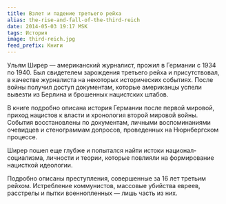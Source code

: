 ```yaml
---
title: Взлет и падение третьего рейха
alias: the-rise-and-fall-of-the-third-reich
date: 2014-05-03 19:17 MSK
tags: История
image: third-reich.jpg
feed_prefix: Книги
---
```



Ульям Ширер — американский журналист, прожил в Германии с 1934 по 1940. Был свидетелем зарождения третьего рейха и присутствовал,
в качестве журналиста на некоторых исторических событиях.
После войны получил доступ документам, которые американцы успели вывезти из Берлина и брошенных нацистских штабов.

В книге подробно описана история Германии после первой мировой, приход нацистов к власти и хронология второй мировой войны.
События восстановлены по документам, личными воспоминаниями очевидцев и стенограммам допросов, проведенных на Нюрнбергском процессе.

Ширер пошел еще глубже и попытался найти истоки национал-социализма, личности и теории, которые повлияли на формирование нацисткой идеологии.

Подробно описаны преступления, совершенные за 16 лет третьим рейхом. Истребление коммунистов, массовые убийства евреев, расстрелы и пытки военнопленных — лишь часть из них.